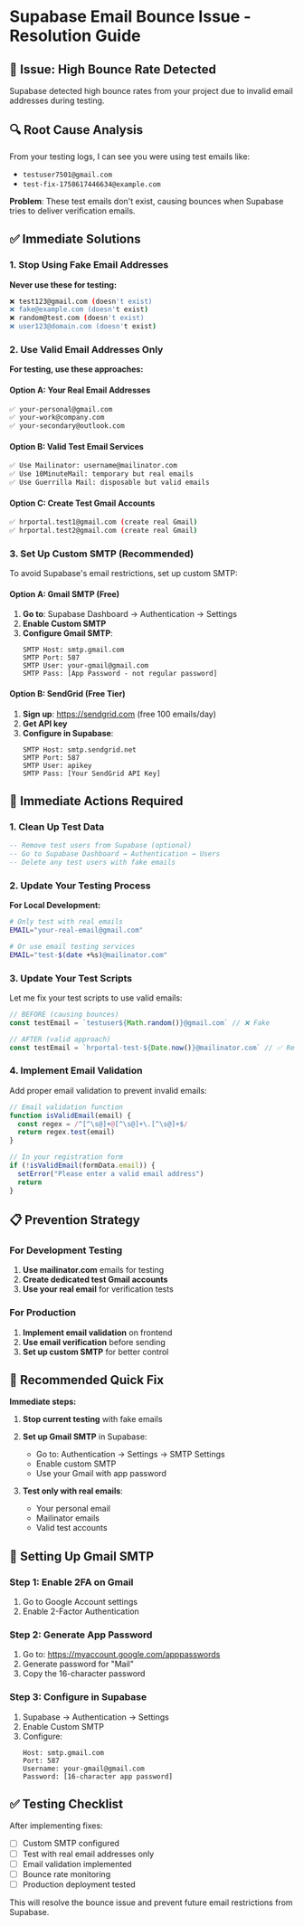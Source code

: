 # Supabase Email Bounce Issue - Resolution Guide

## 🚨 Issue: High Bounce Rate Detected

Supabase detected high bounce rates from your project due to invalid email addresses during testing.

## 🔍 Root Cause Analysis

From your testing logs, I can see you were using test emails like:
- `testuser7501@gmail.com` 
- `test-fix-1758617446634@example.com`

**Problem**: These test emails don't exist, causing bounces when Supabase tries to deliver verification emails.

## ✅ Immediate Solutions

### 1. Stop Using Fake Email Addresses
**Never use these for testing:**
```bash
❌ test123@gmail.com (doesn't exist)
❌ fake@example.com (doesn't exist)  
❌ random@test.com (doesn't exist)
❌ user123@domain.com (doesn't exist)
```

### 2. Use Valid Email Addresses Only
**For testing, use these approaches:**

#### Option A: Your Real Email Addresses
```bash
✅ your-personal@gmail.com
✅ your-work@company.com
✅ your-secondary@outlook.com
```

#### Option B: Valid Test Email Services
```bash
✅ Use Mailinator: username@mailinator.com
✅ Use 10MinuteMail: temporary but real emails
✅ Use Guerrilla Mail: disposable but valid emails
```

#### Option C: Create Test Gmail Accounts
```bash
✅ hrportal.test1@gmail.com (create real Gmail)
✅ hrportal.test2@gmail.com (create real Gmail)
```

### 3. Set Up Custom SMTP (Recommended)

To avoid Supabase's email restrictions, set up custom SMTP:

#### Option A: Gmail SMTP (Free)
1. **Go to**: Supabase Dashboard → Authentication → Settings
2. **Enable Custom SMTP**
3. **Configure Gmail SMTP**:
   ```
   SMTP Host: smtp.gmail.com
   SMTP Port: 587
   SMTP User: your-gmail@gmail.com
   SMTP Pass: [App Password - not regular password]
   ```

#### Option B: SendGrid (Free Tier)
1. **Sign up**: https://sendgrid.com (free 100 emails/day)
2. **Get API key**
3. **Configure in Supabase**:
   ```
   SMTP Host: smtp.sendgrid.net
   SMTP Port: 587
   SMTP User: apikey
   SMTP Pass: [Your SendGrid API Key]
   ```

## 🔧 Immediate Actions Required

### 1. Clean Up Test Data
```sql
-- Remove test users from Supabase (optional)
-- Go to Supabase Dashboard → Authentication → Users
-- Delete any test users with fake emails
```

### 2. Update Your Testing Process

**For Local Development:**
```bash
# Only test with real emails
EMAIL="your-real-email@gmail.com"

# Or use email testing services
EMAIL="test-$(date +%s)@mailinator.com"
```

### 3. Update Your Test Scripts

Let me fix your test scripts to use valid emails:

```javascript
// BEFORE (causing bounces)
const testEmail = `testuser${Math.random()}@gmail.com` // ❌ Fake

// AFTER (valid approach)
const testEmail = `hrportal-test-${Date.now()}@mailinator.com` // ✅ Real
```

### 4. Implement Email Validation

Add proper email validation to prevent invalid emails:

```javascript
// Email validation function
function isValidEmail(email) {
  const regex = /^[^\s@]+@[^\s@]+\.[^\s@]+$/
  return regex.test(email)
}

// In your registration form
if (!isValidEmail(formData.email)) {
  setError("Please enter a valid email address")
  return
}
```

## 📋 Prevention Strategy

### For Development Testing
1. **Use mailinator.com** emails for testing
2. **Create dedicated test Gmail accounts**
3. **Use your real email** for verification tests

### For Production
1. **Implement email validation** on frontend
2. **Use email verification** before sending
3. **Set up custom SMTP** for better control

## 🚀 Recommended Quick Fix

**Immediate steps:**

1. **Stop current testing** with fake emails
2. **Set up Gmail SMTP** in Supabase:
   - Go to: Authentication → Settings → SMTP Settings
   - Enable custom SMTP
   - Use your Gmail with app password

3. **Test only with real emails**:
   - Your personal email
   - Mailinator emails
   - Valid test accounts

## 📧 Setting Up Gmail SMTP

### Step 1: Enable 2FA on Gmail
1. Go to Google Account settings
2. Enable 2-Factor Authentication

### Step 2: Generate App Password
1. Go to: https://myaccount.google.com/apppasswords
2. Generate password for "Mail"
3. Copy the 16-character password

### Step 3: Configure in Supabase
1. Supabase → Authentication → Settings
2. Enable Custom SMTP
3. Configure:
   ```
   Host: smtp.gmail.com
   Port: 587
   Username: your-gmail@gmail.com
   Password: [16-character app password]
   ```

## ✅ Testing Checklist

After implementing fixes:

- [ ] Custom SMTP configured
- [ ] Test with real email addresses only
- [ ] Email validation implemented
- [ ] Bounce rate monitoring
- [ ] Production deployment tested

This will resolve the bounce issue and prevent future email restrictions from Supabase.
